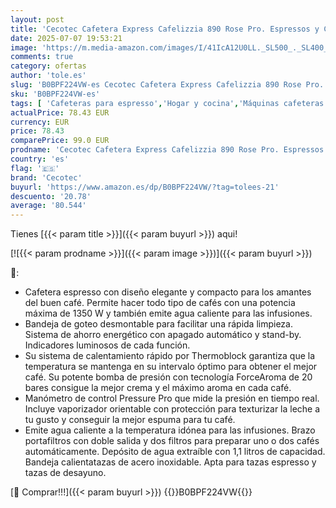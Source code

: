 ```yaml
---
layout: post
title: 'Cecotec Cafetera Express Cafelizzia 890 Rose Pro. Espressos y Cappuccino  1350 W  Sistema Thermoblock  20 Bares  Modo Auto para 1-2 Cafés  Vaporizador Orientable y Manómetro  1 2 L'
date: 2025-07-07 19:53:21
image: 'https://m.media-amazon.com/images/I/41IcA12U0LL._SL500_._SL400_.jpg'
comments: true
category: ofertas
author: 'tole.es'
slug: 'B0BPF224VW-es Cecotec Cafetera Express Cafelizzia 890 Rose Pro....'
sku: 'B0BPF224VW-es'
tags: [ 'Cafeteras para espresso','Hogar y cocina','Máquinas cafeteras','Utensilios para café y té','cafetera','cecotec','🇪🇸', ]
actualPrice: 78.43 EUR
currency: EUR
price: 78.43
comparePrice: 99.0 EUR
prodname: 'Cecotec Cafetera Express Cafelizzia 890 Rose Pro. Espressos y Cappuccino  1350 W  Sistema Thermoblock  20 Bares  Modo Auto para 1-2 Cafés  Vaporizador Orientable y Manómetro  1 2 L'
country: 'es'
flag: '🇪🇸'
brand: 'Cecotec'
buyurl: 'https://www.amazon.es/dp/B0BPF224VW/?tag=tolees-21'
descuento: '20.78'
average: '80.544'
---
```


Tienes [{{< param title >}}]({{< param buyurl >}}) aqui!

[![{{< param prodname >}}]({{< param image >}})]({{< param buyurl >}})

🔎:

- Cafetera espresso con diseño elegante y compacto para los amantes del buen café. Permite hacer todo tipo de cafés con una potencia máxima de 1350 W y también emite agua caliente para las infusiones.
- Bandeja de goteo desmontable para facilitar una rápida limpieza. Sistema de ahorro energético con apagado automático y stand-by. Indicadores luminosos de cada función.
- Su sistema de calentamiento rápido por Thermoblock garantiza que la temperatura se mantenga en su intervalo óptimo para obtener el mejor café. Su potente bomba de presión con tecnología ForceAroma de 20 bares consigue la mejor crema y el máximo aroma en cada café.
- Manómetro de control Pressure Pro que mide la presión en tiempo real. Incluye vaporizador orientable con protección para texturizar la leche a tu gusto y conseguir la mejor espuma para tu café.
- Emite agua caliente a la temperatura idónea para las infusiones. Brazo portafiltros con doble salida y dos filtros para preparar uno o dos cafés automáticamente. Depósito de agua extraíble con 1,1 litros de capacidad. Bandeja calientatazas de acero inoxidable. Apta para tazas espresso y tazas de desayuno.

[🛒 Comprar!!!]({{< param buyurl >}})
{{<world>}}B0BPF224VW{{</world>}}

